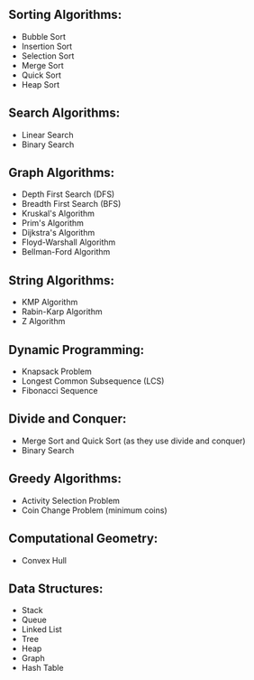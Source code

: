 ## Sorting Algorithms:

- Bubble Sort
- Insertion Sort
- Selection Sort
- Merge Sort
- Quick Sort
- Heap Sort

## Search Algorithms:

- Linear Search
- Binary Search

## Graph Algorithms:

- Depth First Search (DFS)
- Breadth First Search (BFS)
- Kruskal's Algorithm
- Prim's Algorithm
- Dijkstra's Algorithm
- Floyd-Warshall Algorithm
- Bellman-Ford Algorithm

## String Algorithms:

- KMP Algorithm
- Rabin-Karp Algorithm
- Z Algorithm

## Dynamic Programming:

- Knapsack Problem
- Longest Common Subsequence (LCS)
- Fibonacci Sequence

## Divide and Conquer:

- Merge Sort and Quick Sort (as they use divide and conquer)
- Binary Search

## Greedy Algorithms:

- Activity Selection Problem
- Coin Change Problem (minimum coins)

## Computational Geometry:

- Convex Hull

## Data Structures:

- Stack
- Queue
- Linked List
- Tree
- Heap
- Graph
- Hash Table
